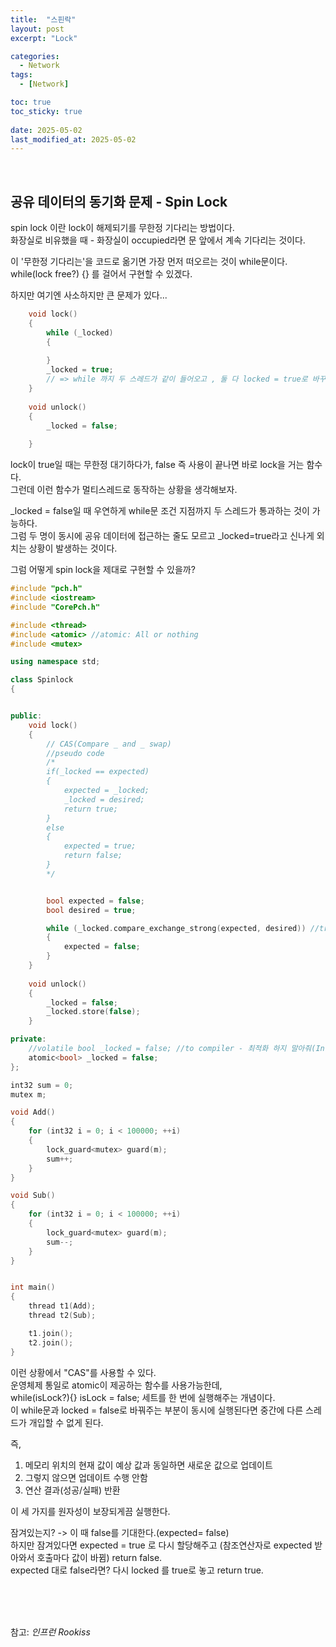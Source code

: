 ```yaml
---
title:  "스핀락"
layout: post
excerpt: "Lock"

categories:
  - Network
tags:
  - [Network]

toc: true
toc_sticky: true
 
date: 2025-05-02
last_modified_at: 2025-05-02
---
```


<br>

## 공유 데이터의 동기화 문제 - Spin Lock


spin lock 이란 lock이 해제되기를 무한정 기다리는 방법이다.  
화장실로 비유했을 때 - 화장실이 occupied라면 문 앞에서 계속 기다리는 것이다.  

이 '무한정 기다리는'을 코드로 옮기면 가장 먼저 떠오르는 것이 while문이다.  
while(lock free?) {} 를 걸어서 구현할 수 있겠다.  

하지만 여기엔 사소하지만 큰 문제가 있다...  
```cpp
	void lock()
	{
		while (_locked)
		{
        
		}
		_locked = true;
		// => while 까지 두 스레드가 같이 들어오고 , 둘 다 locked = true로 바꾸면서 승리했다고 착각하는 상황 발생 가능 
	}
		
	void unlock()
	{
		_locked = false;
		
	}

```
lock이 true일 때는 무한정 대기하다가, false 즉 사용이 끝나면 바로 lock을 거는 함수다.   
그런데 이런 함수가 멀티스레드로 동작하는 상황을 생각해보자.  

_locked = false일 때 우연하게 while문 조건 지점까지 두 스레드가 통과하는 것이 가능하다.  
그럼 두 명이 동시에 공유 데이터에 접근하는 줄도 모르고 _locked=true라고 신나게 외치는 상황이 발생하는 것이다.  

그럼 어떻게 spin lock을 제대로 구현할 수 있을까?

```cpp
#include "pch.h"
#include <iostream>
#include "CorePch.h"

#include <thread>
#include <atomic> //atomic: All or nothing
#include <mutex>

using namespace std;

class Spinlock
{


public:
	void lock()
	{
		// CAS(Compare _ and _ swap)
		//pseudo code
		/*
		if(_locked == expected)
		{
			expected = _locked;
			_locked = desired;
			return true;
		}
		else
		{
			expected = true;
			return false;
		}
		*/


		bool expected = false;
		bool desired = true;

		while (_locked.compare_exchange_strong(expected, desired)) //true => desired 값을 얻었다.
		{
			expected = false;
		}
	}
		
	void unlock()
	{
		_locked = false;
		_locked.store(false);
	}

private:
	//volatile bool _locked = false; //to compiler - 최적화 하지 말아줘(In C).
	atomic<bool> _locked = false;
};

int32 sum = 0;
mutex m;

void Add()
{
	for (int32 i = 0; i < 100000; ++i)
	{
		lock_guard<mutex> guard(m);
		sum++;
	}
}

void Sub()
{
	for (int32 i = 0; i < 100000; ++i)
	{
		lock_guard<mutex> guard(m);
		sum--;
	}
}


int main()
{    
	thread t1(Add);
	thread t2(Sub);

	t1.join();
	t2.join();
}

``` 
이런 상황에서 "CAS"를 사용할 수 있다.  
운영체제 통일로 atomic이 제공하는 함수를 사용가능한데,  
while(isLock?){} isLock = false; 세트를 한 번에 실행해주는 개념이다.  
이 while문과 locked = false로 바꿔주는 부분이 동시에 실행된다면 
중간에 다른 스레드가 개입할 수 없게 된다.  

즉,
1. 메모리 위치의 현재 값이 예상 값과 동일하면 새로운 값으로 업데이트
2. 그렇지 않으면 업데이트 수행 안함
3. 연산 결과(성공/실패) 반환  
   
이 세 가지를 원자성이 보장되게끔 실행한다.  

잠겨있는지? -> 이 때 false를 기대한다.(expected= false)   
하지만 잠겨있다면 expected = true 로 다시 할당해주고 (참조연산자로 expected 받아와서 호출마다 값이 바뀜)  return false.  
expected 대로 false라면? 다시 locked 를 true로 놓고 return true.  

<br>
<br>
<br>

참고: _인프런 Rookiss_
